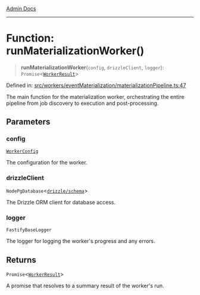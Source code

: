 [Admin Docs](/)

***

# Function: runMaterializationWorker()

> **runMaterializationWorker**(`config`, `drizzleClient`, `logger`): `Promise`\<[`WorkerResult`](../interfaces/WorkerResult.md)\>

Defined in: [src/workers/eventMaterialization/materializationPipeline.ts:47](https://github.com/gautam-divyanshu/talawa-api/blob/84910820371ade6fdca33545b3a0fc1e929731b2/src/workers/eventMaterialization/materializationPipeline.ts#L47)

The main function for the materialization worker, orchestrating the entire pipeline
from job discovery to execution and post-processing.

## Parameters

### config

[`WorkerConfig`](../interfaces/WorkerConfig.md)

The configuration for the worker.

### drizzleClient

`NodePgDatabase`\<[`drizzle/schema`](../../../../drizzle/schema/README.md)\>

The Drizzle ORM client for database access.

### logger

`FastifyBaseLogger`

The logger for logging the worker's progress and any errors.

## Returns

`Promise`\<[`WorkerResult`](../interfaces/WorkerResult.md)\>

A promise that resolves to a summary result of the worker's run.

